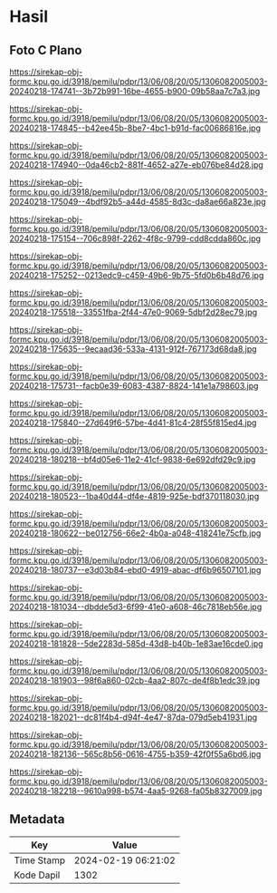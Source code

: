 # Hasil

## Foto C Plano

https://sirekap-obj-formc.kpu.go.id/3918/pemilu/pdpr/13/06/08/20/05/1306082005003-20240218-174741--3b72b991-16be-4655-b900-09b58aa7c7a3.jpg

https://sirekap-obj-formc.kpu.go.id/3918/pemilu/pdpr/13/06/08/20/05/1306082005003-20240218-174845--b42ee45b-8be7-4bc1-b91d-fac00686816e.jpg

https://sirekap-obj-formc.kpu.go.id/3918/pemilu/pdpr/13/06/08/20/05/1306082005003-20240218-174940--0da46cb2-881f-4652-a27e-eb076be84d28.jpg

https://sirekap-obj-formc.kpu.go.id/3918/pemilu/pdpr/13/06/08/20/05/1306082005003-20240218-175049--4bdf92b5-a44d-4585-8d3c-da8ae66a823e.jpg

https://sirekap-obj-formc.kpu.go.id/3918/pemilu/pdpr/13/06/08/20/05/1306082005003-20240218-175154--706c898f-2262-4f8c-9799-cdd8cdda860c.jpg

https://sirekap-obj-formc.kpu.go.id/3918/pemilu/pdpr/13/06/08/20/05/1306082005003-20240218-175252--0213edc9-c459-49b6-9b75-5fd0b6b48d76.jpg

https://sirekap-obj-formc.kpu.go.id/3918/pemilu/pdpr/13/06/08/20/05/1306082005003-20240218-175518--33551fba-2f44-47e0-9069-5dbf2d28ec79.jpg

https://sirekap-obj-formc.kpu.go.id/3918/pemilu/pdpr/13/06/08/20/05/1306082005003-20240218-175635--9ecaad36-533a-4131-912f-767173d68da8.jpg

https://sirekap-obj-formc.kpu.go.id/3918/pemilu/pdpr/13/06/08/20/05/1306082005003-20240218-175731--facb0e39-6083-4387-8824-141e1a798603.jpg

https://sirekap-obj-formc.kpu.go.id/3918/pemilu/pdpr/13/06/08/20/05/1306082005003-20240218-175840--27d649f6-57be-4d41-81c4-28f55f815ed4.jpg

https://sirekap-obj-formc.kpu.go.id/3918/pemilu/pdpr/13/06/08/20/05/1306082005003-20240218-180218--bf4d05e6-11e2-41cf-9838-6e692dfd29c9.jpg

https://sirekap-obj-formc.kpu.go.id/3918/pemilu/pdpr/13/06/08/20/05/1306082005003-20240218-180523--1ba40d44-df4e-4819-925e-bdf370118030.jpg

https://sirekap-obj-formc.kpu.go.id/3918/pemilu/pdpr/13/06/08/20/05/1306082005003-20240218-180622--be012756-66e2-4b0a-a048-418241e75cfb.jpg

https://sirekap-obj-formc.kpu.go.id/3918/pemilu/pdpr/13/06/08/20/05/1306082005003-20240218-180737--e3d03b84-ebd0-4919-abac-df6b96507101.jpg

https://sirekap-obj-formc.kpu.go.id/3918/pemilu/pdpr/13/06/08/20/05/1306082005003-20240218-181034--dbdde5d3-6f99-41e0-a608-46c7818eb56e.jpg

https://sirekap-obj-formc.kpu.go.id/3918/pemilu/pdpr/13/06/08/20/05/1306082005003-20240218-181828--5de2283d-585d-43d8-b40b-1e83ae16cde0.jpg

https://sirekap-obj-formc.kpu.go.id/3918/pemilu/pdpr/13/06/08/20/05/1306082005003-20240218-181903--98f6a860-02cb-4aa2-807c-de4f8b1edc39.jpg

https://sirekap-obj-formc.kpu.go.id/3918/pemilu/pdpr/13/06/08/20/05/1306082005003-20240218-182021--dc81f4b4-d94f-4e47-87da-079d5eb41931.jpg

https://sirekap-obj-formc.kpu.go.id/3918/pemilu/pdpr/13/06/08/20/05/1306082005003-20240218-182136--565c8b56-0616-4755-b359-42f0f55a6bd6.jpg

https://sirekap-obj-formc.kpu.go.id/3918/pemilu/pdpr/13/06/08/20/05/1306082005003-20240218-182218--9610a998-b574-4aa5-9268-fa05b8327009.jpg


## Metadata

| Key        | Value               |
| ---------- | ------------------- |
| Time Stamp | 2024-02-19 06:21:02 |
| Kode Dapil | 1302                |



